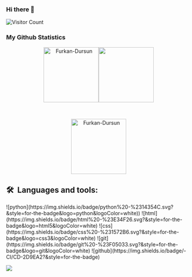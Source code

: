 ### Hi there 👋

![Visitor Count](https://profile-counter.glitch.me/{Furkan-Dursun}/count.svg)

### My Github Statistics

<p align="center">
<img align="" height='150px' src="https://github-readme-stats.vercel.app/api?username=Furkan-Dursun&hide_title=true&show_icons=true&theme=gotham&include_all_commits=true" alt="Furkan-Dursun" /><img align="" height='150px' src="https://github-readme-stats.vercel.app/api/top-langs/?username=Furkan-Dursun&hide_title=false&layout=compact&theme=gotham&count_private=true" />
</p>
<br>

<p align="center">
<img align="" height='150px' src="https://github-profile-trophy.vercel.app/?username=Furkan-Dursun&theme=onedark&column=7&margin-w=15&margin-h=15 (https://github.com/ryo-ma/github-profile-trophy" alt="Furkan-Dursun" />
</p>


<h2> 🛠 &nbsp;Languages and tools:</h2>
![python](https://img.shields.io/badge/python%20-%2314354C.svg?&style=for-the-badge&logo=python&logoColor=white)) 
![html](https://img.shields.io/badge/html%20-%23E34F26.svg?&style=for-the-badge&logo=html5&logoColor=white)
![css](https://img.shields.io/badge/css%20-%231572B6.svg?&style=for-the-badge&logo=css3&logoColor=white) 
![git](https://img.shields.io/badge/git%20-%23F05033.svg?&style=for-the-badge&logo=git&logoColor=white) 
![github](https://img.shields.io/badge/-CI/CD-2D9EA2?&style=for-the-badge) 
 

![](https://activity-graph.herokuapp.com/graph?username=Furkan-Dursun&theme=react-dark&area=true)

<!--
**Furkan-Dursun/Furkan-Dursun** is a ✨ _special_ ✨ repository because its `README.md` (this file) appears on your GitHub profile.

Here are some ideas to get you started:

- 🔭 I’m currently working on ...
- 🌱 I’m currently learning ...
- 👯 I’m looking to collaborate on ...
- 🤔 I’m looking for help with ...
- 💬 Ask me about ...
- 📫 How to reach me: ...
- 😄 Pronouns: ...
- ⚡ Fun fact: ...
-->

